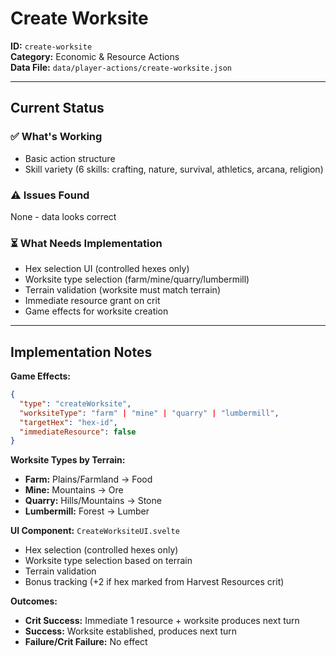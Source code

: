 # Create Worksite

**ID:** `create-worksite`  
**Category:** Economic & Resource Actions  
**Data File:** `data/player-actions/create-worksite.json`

---

## Current Status

### ✅ What's Working
- Basic action structure
- Skill variety (6 skills: crafting, nature, survival, athletics, arcana, religion)

### ⚠️ Issues Found
None - data looks correct

### ⏳ What Needs Implementation
- Hex selection UI (controlled hexes only)
- Worksite type selection (farm/mine/quarry/lumbermill)
- Terrain validation (worksite must match terrain)
- Immediate resource grant on crit
- Game effects for worksite creation

---

## Implementation Notes

**Game Effects:**
```json
{
  "type": "createWorksite",
  "worksiteType": "farm" | "mine" | "quarry" | "lumbermill",
  "targetHex": "hex-id",
  "immediateResource": false
}
```

**Worksite Types by Terrain:**
- **Farm:** Plains/Farmland → Food
- **Mine:** Mountains → Ore
- **Quarry:** Hills/Mountains → Stone
- **Lumbermill:** Forest → Lumber

**UI Component:** `CreateWorksiteUI.svelte`
- Hex selection (controlled hexes only)
- Worksite type selection based on terrain
- Terrain validation
- Bonus tracking (+2 if hex marked from Harvest Resources crit)

**Outcomes:**
- **Crit Success:** Immediate 1 resource + worksite produces next turn
- **Success:** Worksite established, produces next turn
- **Failure/Crit Failure:** No effect
